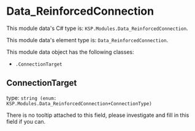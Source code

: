 # Data_ReinforcedConnection

This module data's C# type is: `KSP.Modules.Data_ReinforcedConnection`.

This module data's element type is: `Data_ReinforcedConnection`.

This module data object has the following classes:

- `.ConnectionTarget`

## ConnectionTarget

type: `string (enum: KSP.Modules.Data_ReinforcedConnection+ConnectionType)`

There is no tooltip attached to this field, please investigate and fill in this field if you can.

